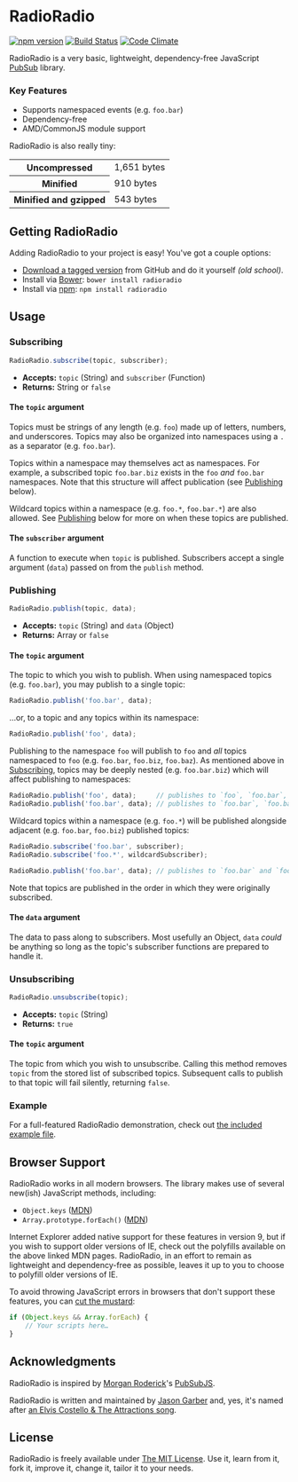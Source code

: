 # RadioRadio

[![npm version](https://badge.fury.io/js/radioradio.svg)](https://badge.fury.io/js/radioradio)
[![Build Status](https://travis-ci.org/jgarber623/RadioRadio.svg?branch=master)](https://travis-ci.org/jgarber623/RadioRadio)
[![Code Climate](https://codeclimate.com/github/jgarber623/RadioRadio/badges/gpa.svg)](https://codeclimate.com/github/jgarber623/RadioRadio)

RadioRadio is a very basic, lightweight, dependency-free JavaScript [PubSub](https://en.wikipedia.org/wiki/Publish–subscribe_pattern) library.

### Key Features

- Supports namespaced events (e.g. `foo.bar`)
- Dependency-free
- AMD/CommonJS module support

RadioRadio is also really tiny:

<table>
	<tbody>
		<tr>
			<th>Uncompressed</th>
			<td>1,651 bytes</td>
		</tr>
		<tr>
			<th>Minified</th>
			<td>910 bytes</td>
		</tr>
		<tr>
			<th>Minified and gzipped</th>
			<td>543 bytes</td>
		</tr>
	</tbody>
</table>


## Getting RadioRadio

Adding RadioRadio to your project is easy! You've got a couple options:

- [Download a tagged version](https://github.com/jgarber623/RadioRadio/tags) from GitHub and do it yourself _(old school)_.
- Install via [Bower](http://bower.io/): `bower install radioradio`
- Install via [npm](https://www.npmjs.com/): `npm install radioradio`


## Usage

### Subscribing

```js
RadioRadio.subscribe(topic, subscriber);
```

- **Accepts:** `topic` (String) and `subscriber` (Function)
- **Returns:** String or `false`

#### The `topic` argument

Topics must be strings of any length (e.g. `foo`) made up of letters, numbers, and underscores. Topics may also be organized into namespaces using a `.` as a separator (e.g. `foo.bar`).

Topics within a namespace may themselves act as namespaces. For example, a subscribed topic `foo.bar.biz` exists in the `foo` _and_ `foo.bar` namespaces. Note that this structure will affect publication (see [Publishing](#publishing) below).

Wildcard topics within a namespace (e.g. `foo.*`, `foo.bar.*`) are also allowed. See [Publishing](#publishing) below for more on when these topics are published.

#### The `subscriber` argument

A function to execute when `topic` is published. Subscribers accept a single argument (`data`) passed on from the `publish` method.

### Publishing

```js
RadioRadio.publish(topic, data);
```

- **Accepts:** `topic` (String) and `data` (Object)
- **Returns:** Array or `false`

#### The `topic` argument

The topic to which you wish to publish. When using namespaced topics (e.g. `foo.bar`), you may publish to a single topic:

```js
RadioRadio.publish('foo.bar', data);
```

…or, to a topic and any topics within its namespace:

```js
RadioRadio.publish('foo', data);
```

Publishing to the namespace `foo` will publish to `foo` and _all_ topics namespaced to `foo` (e.g. `foo.bar`, `foo.biz`, `foo.baz`). As mentioned above in [Subscribing](#subscribing), topics may be deeply nested (e.g. `foo.bar.biz`) which will affect publishing to namespaces:

```js
RadioRadio.publish('foo', data);     // publishes to `foo`, `foo.bar`, `foo.bar.biz`
RadioRadio.publish('foo.bar', data); // publishes to `foo.bar`, `foo.bar.biz`
```

Wildcard topics within a namespace (e.g. `foo.*`) will be published alongside adjacent (e.g. `foo.bar`, `foo.biz`) published topics:

```js
RadioRadio.subscribe('foo.bar', subscriber);
RadioRadio.subscribe('foo.*', wildcardSubscriber);

RadioRadio.publish('foo.bar', data); // publishes to `foo.bar` and `foo.*`
```

Note that topics are published in the order in which they were originally subscribed.

#### The `data` argument

The data to pass along to subscribers. Most usefully an Object, `data` _could_ be anything so long as the topic's subscriber functions are prepared to handle it.

### Unsubscribing

```js
RadioRadio.unsubscribe(topic);
```

- **Accepts:** `topic` (String)
- **Returns:** `true`

#### The `topic` argument

The topic from which you wish to unsubscribe. Calling this method removes `topic` from the stored list of subscribed topics. Subsequent calls to publish to that topic will fail silently, returning `false`.

### Example

For a full-featured RadioRadio demonstration, check out [the included example file](./example/index.html).


## Browser Support

RadioRadio works in all modern browsers. The library makes use of several new(ish) JavaScript methods, including:

- `Object.keys` ([MDN](https://developer.mozilla.org/en-US/docs/Web/JavaScript/Reference/Global_Objects/Object/keys))
- `Array.prototype.forEach()` ([MDN](https://developer.mozilla.org/en-US/docs/Web/JavaScript/Reference/Global_Objects/Array/forEach))

Internet Explorer added native support for these features in version 9, but if you wish to support older versions of IE, check out the polyfills available on the above linked MDN pages. RadioRadio, in an effort to remain as lightweight and dependency-free as possible, leaves it up to you to choose to polyfill older versions of IE.

To avoid throwing JavaScript errors in browsers that don't support these features, you can [cut the mustard](http://responsivenews.co.uk/post/18948466399/cutting-the-mustard):

```js
if (Object.keys && Array.forEach) {
    // Your scripts here…
}
```


## Acknowledgments

RadioRadio is inspired by [Morgan Roderick](https://github.com/mroderick)'s [PubSubJS](https://github.com/mroderick/PubSubJS).

RadioRadio is written and maintained by [Jason Garber](https://sixtwothree.org/) and, yes, it's named after [an Elvis Costello & The Attractions song](https://www.youtube.com/watch?v=eifljYPFW-E).


## License

RadioRadio is freely available under [The MIT License](http://opensource.org/licenses/MIT). Use it, learn from it, fork it, improve it, change it, tailor it to your needs.